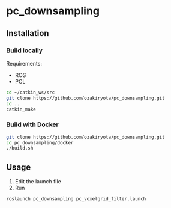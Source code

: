 # pc_downsampling

## Installation 
### Build locally
Requirements:
* ROS
* PCL

```bash
cd ~/catkin_ws/src
git clone https://github.com/ozakiryota/pc_downsampling.git
cd ..
catkin_make
```

### Build with Docker
```bash
git clone https://github.com/ozakiryota/pc_downsampling.git
cd pc_downsampling/docker
./build.sh
```

## Usage
1. Edit the launch file
1. Run
```bash
roslaunch pc_downsampling pc_voxelgrid_filter.launch
```